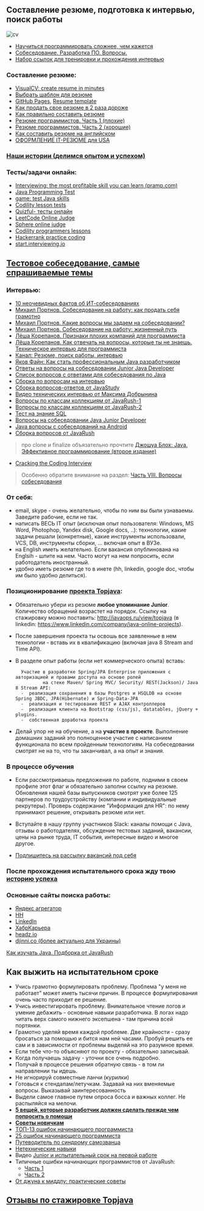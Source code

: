 ## Составление резюме, подготовка к интервью, поиск работы

![cv](https://cloud.githubusercontent.com/assets/13649199/10877471/93ea86b8-8157-11e5-9bfa-95e3fba75c58.jpg)

- <a href="http://habrahabr.ru/company/ua-hosting/blog/272617/">Научиться программировать сложнее, чем кажется</a>
- [Собеседование. Разработка ПО. Вопросы.](https://drive.google.com/file/d/0B9Ye2auQ_NsFQVc2WUdCR0xvLWM/view?usp=sharing&resourcekey=0-HaWoRxoyboMSKjg5P2I1cQ)
- [Набор ссылок для тренировки и прохождения интервью](https://github.com/andreis/interview)

### Составление резюме:

- [VisualCV: create resume in minutes](https://www.visualcv.com/)
- <a href="http://resumup.com/">Выбрать шаблон для резюме</a>
- [GitHub Pages](https://pages.github.com/), <a href="https://github.com/jglovier/resume-template">Resume template</a>
- <a href="http://lifehacker.ru/2015/04/07/33-lajfhaka-dlya-rezyume/">Как продать свое резюме в 2 раза дороже</a>
- <a href="http://enjoy-job.ru/trudoustroistvo/kak-pravilno-sostavit-rezume/">Как правильно составить резюме</a>
- <a href="http://habrahabr.ru/post/184332/">Резюме программистов. Часть 1 (плохие)</a>
- <a href="http://habrahabr.ru/post/184372/">Резюме программистов. Часть 2 (хорошие)</a>
- <a href="http://skyeng.ru/articles/sostavte-rezyume-na-anglijskom-450-primerov">Как составить резюме на английском</a>
- <a href="http://blog.olegdubas.com/2013/03/17/resume/">ОФОРМЛЕНИЕ IT-РЕЗЮМЕ для USA</a>

### <a href="http://javaops.ru/story.html">Наши истории (делимся опытом и успехом)</a>

### Тесты/задачи онлайн:

- [Interviewing: the most profitable skill you can learn (pramp.com)](https://www.pramp.com/)
- [Java Programming Test](https://tests4geeks.com/java)
- <a href="http://www.javadeathmatch.com/">game: test Java skills</a>
- <a href="https://codility.com/programmers/lessons">Codility lesson tests</a>
- <a href="http://www.quizful.net/test">Quizful- тесты онлайн</a>
- <a href="https://leetcode.com/">LeetCode Online Judge</a>
- <a href="http://www.spoj.com/">Sphere online judge</a>
- <a href="https://codility.com/programmers/lessons/">Codility programmers lessons</a>
- <a href="https://www.hackerrank.com/">Hackerrank practice coding</a>
- [start.interviewing.io](https://start.interviewing.io/)

## [Тестовое собеседование, самые спрашиваемые темы](http://javaops.ru/interview/test.html)

### Интервью:

- [10 неочевидных фактов об ИТ-собеседованиях](https://proglib.io/p/molchanie-intervyuera-ili-10-neochevidnyh-faktov-ob-it-sobesedovaniyah-2022-06-14)
- <a href="https://www.youtube.com/watch?v=Deb5wMHjBHY">Михаил Портнов. Собеседование на работу: как продать себя
  грамотно</a>
- <a href="https://www.youtube.com/watch?v=qKsc8PoHJwM">Михаил Портнов. Какие вопросы мы задаем на собеседовании?</a>
- <a href="https://www.youtube.com/watch?v=hry2CNuOxBg">Михаил Портнов. Собеседование на работу: жизненный путь</a>
- [Лёша Корепанов. Признаки плохих компаний для программиста](https://www.youtube.com/watch?v=Sj-WSWr-n7U)
- [Лёша Корепанов. Как отвечать на вопросы, которые ты не знаешь. Техническое интервью для программиста](https://www.youtube.com/watch?v=Beoh3tfgPEk)
- <a href="https://www.youtube.com/playlist?list=PL7XXjge0nKZczMtQbNk9c2cplvuLZomTh">Канал: Резюме, поиск работы,
  интервью</a>
- <a href="https://www.youtube.com/watch?v=ft0Nj8Cm9kk">Яков Файн: Как стать профессиональным Java разработчиком</a>
- <a href="https://jsehelper.blogspot.ru/p/blog-page.html">Ответы на вопросы на собеседовании Junior Java Developer</a>
- <a href="http://javastudy.ru/interview/list-of-question-java-interview/">Список вопросов с ответами для собеседования
  по Java</a>
- <a href="https://github.com/MaximAbramchuck/awesome-interviews#java">Сборка по вопросам на интервью</a>
- <a href="http://javastudy.ru/category/interview/">Сборка вопросов-ответов от JavaStudy</a>
- [Видео технических интервью от Максима Добрынина](https://www.youtube.com/playlist?list=PLxqzxxW1gWwJvVK11R_lJKAlP_9m3Gu2H)
- [Вопросы по классам коллекциям от JavaRush-1](http://info.javarush.ru/translation/2013/10/08/Часто-задаваемые-на-собеседованиях-вопросы-по-классам-коллекциям-в-Java-Часть-1-.html)
- [Вопросы по классам коллекциям от JavaRush-2](http://info.javarush.ru/translation/2013/10/08/Часто-задаваемые-на-собеседованиях-вопросы-по-классам-коллекциям-в-Java-Часть-2-.html)
- <a href="http://habrahabr.ru/post/181033/">Тест на знание SQL</a>
- <a href="http://jsehelper.blogspot.ru/p/blog-page.html">Вопросы на собеседовании Java Junior Developer</a>
- <a href="https://play.google.com/store/apps/details?id=com.ab.jiq">Java вопросы с собеседований на Android</a>
- <a href="https://drive.google.com/file/d/0B9Ye2auQ_NsFLTRFY293RUVPVms/view?usp=sharing&resourcekey=0-TXwkTG380W0Dm04cdZa4NA">
  Сборка вопросов от JavaRush</a>

> про clone и finalize объязательно прочтите <a href="http://www.ozon.ru/context/detail/id/24828676/">Джошуа Блох: Java.
> Эффективное программирование (второе издание)</a>

- <a href="http://bookvoed.ru/book?id=2593572">Cracking the Coding Interview</a>

> Особенно обратите внимание на
> раздел: <a href="http://storage.piter.com/upload/contents/978545901120/978545901120_X.pdf">Часть VIII. Вопросы
> собеседования</a>

### От себя:

- email, skype - очень желательно, чтобы по ним вы были узнаваемы. Заведите рабочие, если не так.
- написать ВЕСЬ IT опыт (исключая опыт пользователя: Windows, MS Word, Photophop, Yandex disk, Google docs, ..):
  технологии, какие задачи решали (конкретные), какие инструменты использовали, VCS, DB, инструменты сборки, ... включая
  опыт в ВУЗе.
- на English иметь желательно. Если вакансия опублинована на Englsih - шлите на нем. Часто могут на нем попросить, если
  работодатель иностранный.
- удобно иметь резюме где то в инете (hh, linkedin, google doc, чтобы им было удобно делиться).

### Позиционирование <a href="https://github.com/JavaOPs/topjava/blob/master/description.md">проекта Topjava</a>:

- Обязательно убери из резюме **любое упоминание Junior**. Количество обращений возрастет на порядок. Ссылку на
  стажировку можно поставить: http://javaops.ru/view/topjava (в
  linkedin: https://www.linkedin.com/company/java-online-projects).
- После завершения проекта ты освошь все заявленные в нем технологии - вставь их в квалификацию (включая java 8 Stream
  and Time API).
- В разделе опыт работы (если нет коммерческого опыта) вставь:

        Участие в разработке Spring/JPA Enterprise приложения c авторизацией и правами доступа на основе ролей 
                на стеке Maven/ Spring MVC/ Security/ REST(Jackson)/ Java 8 Stream API:
        -  реализация сохранения в базы Postgres и HSQLDB на основе Spring JBDC, JPA(Hibernate) и Spring-Data-JPA
        -  реализация и тестирование REST и AJAX контроллеров
        -  реализация клиента на Bootstrap (css/js), datatables, jQuery + plugins.
        -  собственная доработка проекта

- Делай упор не на обучение, а на **участие в проекте**. Выполнение домашних заданий это полноценное участие с
  написанием функционала по всем пройденным технологиям. На собеседовании смотрят не на то, что ты заканчивал, а на опыт
  и знания.

### В процессе обучения

- Если рассмотриваешь предложения по работе, подними в своем профиле этот флаг и обязательно заполни ссылку на резюме.
  Обновления нашей базы выпускников смотрят уже более 125 партнеров по трудоустройству (компании и индивидуальные
  рекрутеры). Проверь содержание "Информация для HR": по нему принимают решение, открывать резюме или нет.

- Вступайте в нашу группу участников Slack: каналы помощи с Java, отзывы о работодателях, обсуждение тестовых заданий,
  вакансии, цены на рынке труда, IT события, интересные видео и многое другое.

- <a href="https://vk.com/javawebinar?w=wall-58538268_414">Подпишитесь на рассылку вакансий под себя</a>

### После прохождения испытательного срока жду твою [историю успеха](http://javaops.ru/view/story)

### Основные сайты поиска работы:

- <a href="https://rabota.yandex.ru/search?job_industry=275&text=java">Яндекс агрегатор</a>
- <a href="hh.ru">HH</a>
- <a href="https://www.linkedin.com/">LinkedIn</a>
- <a href="https://career.habr.com/">ХабрКарьера</a>
- [headz.io](https://app.headz.io/candidates/new)
- <a href="http://djinni.co/">djinni.co (более актуально для Украины)</a>

[Как изучать Java. Подборка от JavaRush](https://javarush.ru/groups/posts/3538-v-zakladki-kak-izuchatjh-java-boljhshaja-podborka-po-planu-obuchenija-instrumentam-i-poiskam-mo)  
<h2 id="probation">Как выжить на испытательном сроке</h2>

- Учись грамотно формулировать проблему. Проблема "у меня не работает" может иметь тысячи причин. В
  процессе формулирования очень часто приходит ее решение.
- Учись инвестигировать проблему. Внимательное чтение логов и умение дебажить - основные навыки
  разработчика. В логах надо читать верх самого нижнего эксепшена - там причина всей портянки.
- Грамотно уделяй время каждой проблеме. Две крайности - сразу бросаться за помощью и
  бится нам ней часами.
  Пробуй решить ее сам и в зависимости от проблемы выделяй на это разумное время.
- Если тебе что-то объясняют по проекту - обязательно записывай.</li>
- Когда получаешь задачу - уточни все очень подробно.</li>
- Получай в процессе решения обратную связь - в том ли направлении ты идешь.</li>
- Не игнорируй совместные ланчи (курилки)</li>
- Готовься к стендапам/летучкам. Задавай на них вменяемые вопросы. Выказывай заинтересованность</li>
- Выдели самое главное путем опроса босса и важных коллег. Не распыляйся на мелочи.</li>
- [**5 вещей, которые разработчик должен сделать прежде чем попросить о
  помощи**](https://techrocks.ru/2018/07/16/5-things-a-developer-should-do-before-asking-for-help/)
- [**Советы новичкам**](http://blog.csssr.ru/2016/09/19/how-to-be-a-beginner-developer)
- [ТОП-13 ошибок начинающего программиста](https://proglib.io/p/beginners-fails/)
- [25 ошибок начинающего программиста](https://habr.com/ru/post/413129/)
- [Путеводитель по синдрому самозванца](https://vc.ru/hr/167443-eshche-odin-putevoditel-po-sindromu-samozvanca-korni-prichiny-simptomy-i-posledstviya-chast-1)
- [Нетехнические навыки](https://tproger.ru/experts/softskills-for-job)
- Видео [Junior и испытательный срок на первой работе](https://www.youtube.com/watch?v=GsGlsCbok-c)
- Типичные ошибки начинающих программистов от JavaRush:
    - [Часть 1](https://javarush.ru/groups/posts/3044-razbor-tipichnihkh-oshibok-nachinajujshikh-programmistov-chastjh-1)
    - [Часть 2](https://javarush.ru/groups/posts/3055-razbor-tipichnihkh-oshibok-nachinajujshikh-programmistov-chastjh-2)
- [От джуна к миддлу: практические советы](https://tproger.ru/articles/ot-dzhuna-k-middlu-prakticheskie-sovety)

## [Отзывы по стажировке Topjava](https://vk.com/topic-74381644_30447246)
